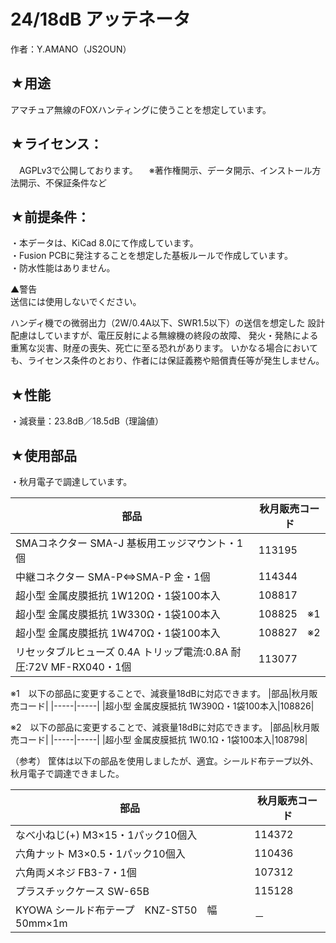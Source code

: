 # 24/18dB アッテネータ

作者：Y.AMANO（JS2OUN）

## ★用途
アマチュア無線のFOXハンティングに使うことを想定しています。

## ★ライセンス：
　AGPLv3で公開しております。
　※著作権開示、データ開示、インストール方法開示、不保証条件など

## ★前提条件：
・本データは、KiCad 8.0にて作成しています。  
・Fusion PCBに発注することを想定した基板ルールで作成しています。  
・防水性能はありません。

▲警告  
送信には使用しないでください。

ハンディ機での微弱出力（2W/0.4A以下、SWR1.5以下）の送信を想定した
設計配慮はしていますが、電圧反射による無線機の終段の故障、
発火・発熱による重篤な災害、財産の喪失、死亡に至る恐れがあります。
いかなる場合においても、ライセンス条件のとおり、作者には保証義務や賠償責任等が発生しません。

## ★性能
・減衰量：23.8dB／18.5dB（理論値）

## ★使用部品
・秋月電子で調達しています。

|部品|秋月販売コード|
|-----|-----|
|SMAコネクター SMA-J 基板用エッジマウント・1個|113195|
|中継コネクター SMA-P⇔SMA-P 金・1個|114344|
|超小型 金属皮膜抵抗 1W120Ω・1袋100本入|108817|
|超小型 金属皮膜抵抗 1W330Ω・1袋100本入|108825　※1|
|超小型 金属皮膜抵抗 1W470Ω・1袋100本入|108827　※2|
|リセッタブルヒューズ 0.4A トリップ電流:0.8A 耐圧:72V MF-RX040・1個|113077|

※1　以下の部品に変更することで、減衰量18dBに対応できます。
|部品|秋月販売コード|
|-----|-----|
|超小型 金属皮膜抵抗 1W390Ω・1袋100本入|108826|

※2　以下の部品に変更することで、減衰量18dBに対応できます。
|部品|秋月販売コード|
|-----|-----|
|超小型 金属皮膜抵抗 1W0.1Ω・1袋100本入|108798|

（参考）
筐体は以下の部品を使用しましたが、適宜。シールド布テープ以外、秋月電子で調達できました。

|部品|秋月販売コード|
|-----|-----|
|なべ小ねじ(+) M3×15・1パック10個入|114372|
|六角ナット M3×0.5・1パック10個入|110436|
|六角両メネジ FB3-7・1個|107312|
|プラスチックケース SW-65B|115128|
|KYOWA シールド布テープ　KNZ-ST50　幅50mm×1m|－|


